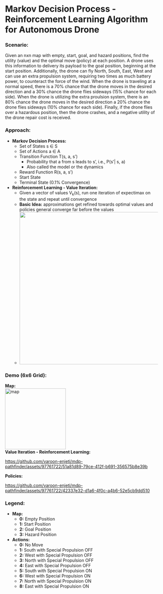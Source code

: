# Markov Decision Process - Reinforcement Learning Algorithm for Autonomous Drone

### Scenario:
Given an nxn map with empty, start, goal, and hazard positions, find the utility (value) and the optimal move (policy) at each position. A drone uses this information to delivery its payload to the goal position, beginning at the start position. Additionally, the drone can fly North, South, East, West and can use an extra propulsion system, requiring two times as much battery power, to counteract the force of the wind. When the drone is traveling at a normal speed, there is a 70% chance that the drone moves in the desired direction and a 30% chance the drone flies sideways (15% chance for each side). When the drone is utilizing the extra proulsion system, there is an 80% chance the drone moves in the desired direction a 20% chance the drone flies sideways (10% chance for each side). Finally, if the drone flies over a hazardous position, then the drone crashes, and a negative utility of the drone repair cost is received.

### Approach:
- **Markov Decision Process:**
  - Set of States s ∈ S
  - Set of Actions a ∈ A
  - Transition Function T(s, a, s’)
       - Probability that a from s leads to s’, i.e., P(s’| s, a)
       - Also called the model or the dynamics
  - Reward Function R(s, a, s’)
  - Start State
  - Terminal State (0.1% Convergence)
- **Reinforcement Learning - Value Iteration:**
  - Given a vector of values V<sub>k</sub>(s), run one iteration of expectimax on the state and repeat until convergence
  - **Basic Idea:** approximations get refined towards optimal values and policies general converge far before the values
  - <img width="500" src="https://github.com/varoon-enjeti/mdp-pathfinder/assets/97761722/db3f7b1d-2090-41d7-9590-ac318efb7951">

### Demo (6x6 Grid):
**Map:**
<br>
<img width="200" alt="map" src="https://github.com/varoon-enjeti/mdp-pathfinder/assets/97761722/b2d5506c-8855-4bd9-b240-49154bf98161">
<br>
**Value Iteration - Reinforcement Learning:**
<br>  


https://github.com/varoon-enjeti/mdp-pathfinder/assets/97761722/51a81d89-79ce-412f-b691-356575b8e39b



**Policies:**
<br>




https://github.com/varoon-enjeti/mdp-pathfinder/assets/97761722/42337e32-d1a6-4f0c-a4b6-52e5cb9dd510





### Legend:
- **Map:**
  - **0:** Empty Position
  - **1:** Start Position
  - **2:** Goal Position
  - **3:** Hazard Position
- **Actions:**
  - **0:** No Move
  - **1:** South with Special Propulsion OFF
  - **2:** West with Special Propulsion OFF
  - **3:** North with Special Propulsion OFF
  - **4:** East with Special Propulsion OFF
  - **5:** South with Special Propulsion ON
  - **6:** West with Special Propulsion ON
  - **7:** North with Special Propulsion ON
  - **8:** East with Special Propulsion ON













